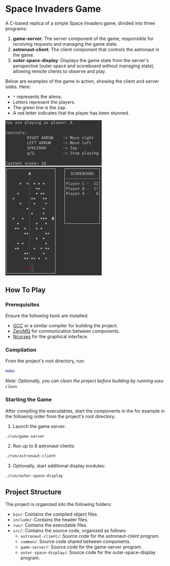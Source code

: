 # Space Invaders Game

A C-based replica of a simple Space Invaders game, divided into three programs:

1. **game-server**: The server component of the game, responsible for receiving requests and managing the game state.
2. **astronaut-client**: The client component that controls the astronaut in the game.
3. **outer-space-display**: Displays the game state from the server's perspective (outer space and scoreboard without managing state), allowing remote clients to observe and play.

Below are examples of the game in action, showing the client and server sides. Here:
- `*` represents the aliens.
- Letters represent the players.
- The green line is the zap. 
- A red letter indicates that the player has been stunned.

<img src="images/client_example.png" alt="Client Example" width="300" />

<img src="images/server_example.png" alt="Server/Display Example" width="300" />

## How To Play

### Prerequisites

Ensure the following tools are installed:

- [GCC](https://gcc.gnu.org/) or a similar compiler for building the project.
- [ZeroMQ](https://zeromq.org/) for communication between components.
- [Ncurses](https://invisible-island.net/ncurses/ncurses.html) for the graphical interface.

### Compilation

From the project's root directory, run:

```bash
make
```

_Note: Optionally, you can clean the project before building by running `make clean`._

### Starting the Game

After compiling the executables, start the components in the for example in the following order from the project's root directory:

1. Launch the game server: 

```bash
./run/game-server
````

2. Run up to 8 astronaut clients:

```bash
./run/astronaut-client
````

3. Optionally, start additional display modules:

```bash
./run/outer-space-display
```

## Project Structure

The project is organized into the following folders:

- `bin/`: Contains the compiled object files.
- `include/`: Contains the header files.
- `run/`: Contains the executable files.
- `src/`: Contains the source code, organized as follows:
    - `astronaut-client/`: Source code for the astronaut-client program.
    - `common/`: Source code shared between components.
    - `game-server/`: Source code for the game-server program.
    - `outer-space-display/`: Source code for the outer-space-display program.